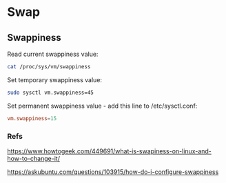 Swap
====

Swappiness
----------

Read current swappiness value:

```bash
cat /proc/sys/vm/swappiness
```

Set temporary swappiness value:

```bash
sudo sysctl vm.swappiness=45
```

Set permanent swappiness value - add this line to /etc/sysctl.conf:

```conf
vm.swappiness=15
```


### Refs

https://www.howtogeek.com/449691/what-is-swapiness-on-linux-and-how-to-change-it/

https://askubuntu.com/questions/103915/how-do-i-configure-swappiness